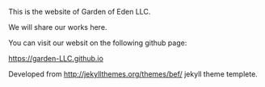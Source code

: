 This is the website of Garden of Eden LLC.

We will share our works here.

You can visit our websit on the following github page:

https://garden-LLC.github.io

Developed from http://jekyllthemes.org/themes/bef/ jekyll theme templete.

